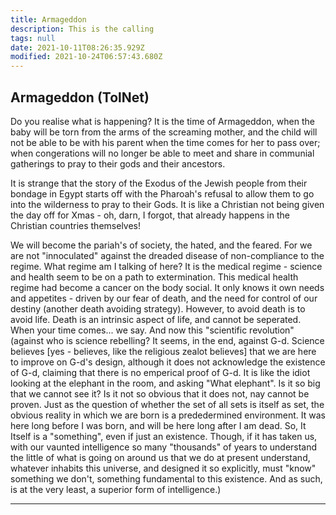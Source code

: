 ```yaml
---
title: Armageddon
description: This is the calling
tags: null
date: 2021-10-11T08:26:35.929Z
modified: 2021-10-24T06:57:43.680Z
---
```


## Armageddon (TolNet)

Do you realise what is happening? It is the time of Armageddon, when the baby will be torn from the arms of the screaming mother, and the child will not be able to be with his parent when the time comes for her to pass over; when congerations will no longer be able to meet and share in communial gatherings to pray to their gods and their ancestors.

It is strange that the story of the Exodus of the Jewish people from their bondage in Egypt starts off with the Pharoah's refusal to allow them to go into the wilderness to pray to their Gods. It is like a Christian not being given the day off for Xmas - oh, darn, I forgot, that already happens in the Christian countries themselves!

We will become the pariah's of society, the hated, and the feared. For we are not "innoculated" against the dreaded disease of non-compliance to the regime. What regime am I talking of here? It is the medical regime - science and health seem to be on a path to extermination. This medical health regime had become a cancer on the body social. It only knows it own needs and appetites - driven by our fear of death, and the need for control of our destiny (another death avoiding strategy). However, to avoid death is to avoid life. Death is an intrinsic aspect of life, and cannot be seperated. When your time comes... we say. And now this "scientific revolution" (against who is science rebelling? It seems, in the end, against G-d. Science believes [yes - believes, like the religious zealot believes] that we are here to improve on G-d's design, although it does not acknowledge the existence of G-d, claiming that there is no emperical proof of G-d. It is like the idiot looking at the elephant in the room, and asking "What elephant". Is it so big that we cannot see it? Is it not so obvious that it does not, nay cannot be proven. Just as the question of whether the set of all sets is itself as set, the obvious reality in which we are born is a prededermined environment. It was here long before I was born, and will be here long after I am dead. So, It Itself is a "something", even if just an existence. Though, if it has taken us, with our vaunted intelligence so many "thousands" of years to understand the little of what is going on around us that we do at present understand, whatever inhabits this universe, and designed it so explicitly, must "know" something we don't, something fundamental to this existence. And as such, is at the very least, a superior form of intelligence.)

---
